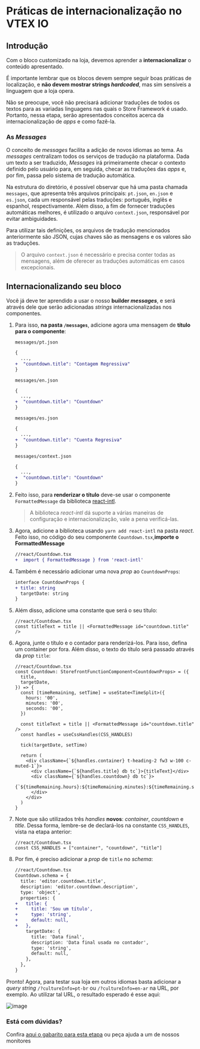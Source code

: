   # Práticas de internacionalização no VTEX IO

## Introdução

Com o bloco customizado na loja, devemos aprender a **internacionalizar** o conteúdo apresentado.

É importante lembrar que os blocos devem sempre seguir boas práticas de localização, e **não devem mostrar strings _hardcoded_**, mas sim sensíveis a linguagem que a loja opera.

Não se preocupe, você não precisará adicionar traduções de todos os textos para as variadas linguagens nas quais o Store Framework é usado. Portanto, nessa etapa, serão apresentados conceitos acerca da internacionalização de _apps_ e como fazê-la.

### As _Messages_

O conceito de _messages_ facilita a adição de novos idiomas ao tema. As _messages_ centralizam todos os serviços de tradução na plataforma. Dada um texto a ser traduzido, _Messages_ irá primeiramente checar o contexto definido pelo usuário para, em seguida, checar as traduções das _apps_ e, por fim, passa pelo sistema de tradução automática.

Na estrutura do diretório, é possível observar que há uma pasta chamada `messages`, que apresenta três arquivos principais: `pt.json`, `en.json` e `es.json`, cada um responsável pelas traduções: português, inglês e espanhol, respectivamente. Além disso, a fim de fornecer traduções automáticas melhores, é utilizado o arquivo `context.json`, responsável por evitar ambiguidades.

Para utilizar tais definições, os arquivos de tradução mencionados anteriormente são JSON, cujas chaves são as mensagens e os valores são as traduções.

> O arquivo `context.json` é necessário e precisa conter todas as mensagens, além de oferecer as traduções automáticas em casos excepcionais.

## Internacionalizando seu bloco

Você já deve ter aprendido a usar o nosso **builder _messages_**, e será através dele que serão adicionadas _strings_ internacionalizadas nos componentes. 

1. Para isso, **na pasta `/messages`**, adicione agora uma mensagem de **título para o componente**:

   `messages/pt.json`

   ```diff
   {
     ...,
   +  "countdown.title": "Contagem Regressiva"
   }
   ```

   `messages/en.json`

   ```diff
   {
     ...,
   +  "countdown.title": "Countdown"
   }
   ```

   `messages/es.json`

   ```diff
   {
     ...,
   +  "countdown.title": "Cuenta Regresiva"
   }
   ```

   `messages/context.json`

   ```diff
   {
     ...,
   +  "countdown.title": "Countdown"
   }
   ```

2. Feito isso, para **renderizar o título** deve-se usar o componente `FormattedMessage` da biblioteca [react-intl](https://github.com/formatjs/react-intl).

    > A biblioteca _react-intl_ dá suporte a várias maneiras de configuração e internacionalização, vale a pena verificá-las.

3. Agora, adicione a biblioteca usando `yarn add react-intl` na pasta _react_. Feito isso, no código do seu componente `Countdown.tsx`,**importe o FormattedMessage**

    ```diff
    //react/Countdown.tsx
    +  import { FormattedMessage } from 'react-intl'
    ```

4. Também é necessário adicionar uma nova _prop_ ao `CountdownProps`:

    ```diff
    interface CountdownProps {
    + title: string
      targetDate: string
    }
    ```

5. Além disso, adicione uma constante que será o seu título:

    ```tsx
    //react/Countdown.tsx
    const titleText = title || <FormattedMessage id="countdown.title" />
    ```

6. Agora, junte o título e o contador para renderizá-los. Para isso, defina um container por fora. Além disso, o texto do título será passado através da _prop_ `title`:

    ```tsx
    //react/Countdown.tsx
    const Countdown: StorefrontFunctionComponent<CountdownProps> = ({
      title,
      targetDate,
    }) => {
      const [timeRemaining, setTime] = useState<TimeSplit>({
        hours: '00',
        minutes: '00',
        seconds: '00',
      })

      const titleText = title || <FormattedMessage id="countdown.title" />
      const handles = useCssHandles(CSS_HANDLES)

      tick(targetDate, setTime)

      return (
        <div className={`${handles.container} t-heading-2 fw3 w-100 c-muted-1`}>
          <div className={`${handles.title} db tc`}>{titleText}</div>
          <div className={`${handles.countdown} db tc`}>
            {`${timeRemaining.hours}:${timeRemaining.minutes}:${timeRemaining.seconds}`}
          </div>
        </div>
      )
    }
    ```

7. Note que são utilizados três _handles_ **novos**: _container_, _countdown_ e _title_. Dessa forma, lembre-se de declará-los na constante `CSS_HANDLES`, vista na etapa anterior:

    ```tsx
    //react/Countdown.tsx
    const CSS_HANDLES = ["container", "countdown", "title"]
    ```

8. Por fim, é preciso adicionar a _prop_ de `title` no _schema_:

    ```diff
    //react/Countdown.tsx
    Countdown.schema = {
      title: 'editor.countdown.title',
      description: 'editor.countdown.description',
      type: 'object',
      properties: {
    +   title: {
    +     title: 'Sou um título',
    +     type: 'string',
    +     default: null,
    +   },
        targetDate: {
          title: 'Data final',
          description: 'Data final usada no contador',
          type: 'string',
          default: null,
        },
      },
    }
    ```

Pronto! Agora, para testar sua loja em outros idiomas basta adicionar a _query string_ `/?cultureInfo=pt-br` ou `/?cultureInfo=en-ar` na URL, por exemplo. Ao utilizar tal URL, o resultado esperado é esse aqui:

![image](https://user-images.githubusercontent.com/19495917/75484759-23d7f000-5988-11ea-8b0a-63a5fce4ea7e.png)


  ### Está com dúvidas?

  Confira [aqui o gabarito para esta etapa](https://vtex-enterprise-group.readme.io/learning/docs/course-store-block-step06messages-answersheet) ou peça ajuda a um de nossos monitores
